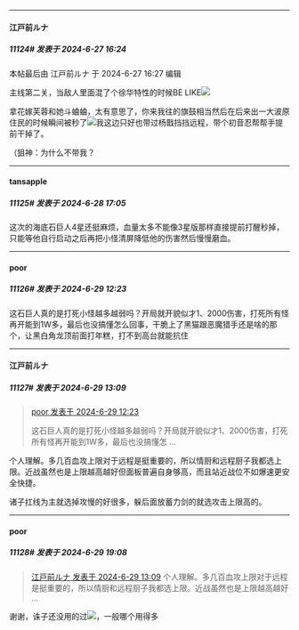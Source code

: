 ﻿
*****

####  江戸前ルナ  
##### 11124#       发表于 2024-6-27 16:24

 本帖最后由 江戸前ルナ 于 2024-6-27 16:27 编辑 

主线第二关，当敌人里面混了个徐华特性的时候BE LIKE<img src="https://static.saraba1st.com/image/smiley/face2017/067.png" referrerpolicy="no-referrer">

拿花嫁芙蓉和她斗蛐蛐，太有意思了，你来我往的旗鼓相当然后在后来出一大波原住民的时候瞬间被秒了<img src="https://static.saraba1st.com/image/smiley/face2017/066.png" referrerpolicy="no-referrer">我这边只好也带过杨戬挡挡远程，带个初音忍帮帮手提前干掉了。

（狙神：为什么不带我？


*****

####  tansapple  
##### 11125#       发表于 2024-6-28 17:05

这次的海底石巨人4星还挺麻烦，血量太多不能像3星版那样直接提前打醒秒掉，只能等他自行启动之后再把小怪清屏降低他的伤害然后慢慢磨血。


*****

####  poor  
##### 11126#       发表于 2024-6-29 12:23

这石巨人真的是打死小怪越多越弱吗？开局就开貌似才1、2000伤害，打死所有怪再开能到1W多，最后也没搞懂怎么回事，干脆上了黑猫跟恶魔猎手还是啥的那个，让黑白角龙顶前面打年糕，打不到高台就能抗住


*****

####  江戸前ルナ  
##### 11127#       发表于 2024-6-29 13:09

<blockquote><a href="httphttps://bbs.saraba1st.com/2b/forum.php?mod=redirect&amp;goto=findpost&amp;pid=65422214&amp;ptid=1531637" target="_blank">poor 发表于 2024-6-29 12:23</a>

这石巨人真的是打死小怪越多越弱吗？开局就开貌似才1、2000伤害，打死所有怪再开能到1W多，最后也没搞懂怎 ...</blockquote>
个人理解。多几百血攻上限对于远程是挺重要的，所以情厨和远程厨子我都选上限。近战虽然也是上限越高越好但面板普遍自身够高，而且站近战位不如爆速更安全快捷。

诸子扛线为主就选掉攻慢的好很多，躲后面放蓄力剑的就选攻击上限高的。


*****

####  poor  
##### 11128#       发表于 2024-6-29 19:08

<blockquote><a href="httphttps://bbs.saraba1st.com/2b/forum.php?mod=redirect&amp;goto=findpost&amp;pid=65422618&amp;ptid=1531637" target="_blank">江戸前ルナ 发表于 2024-6-29 13:09</a>
个人理解。多几百血攻上限对于远程是挺重要的，所以情厨和远程厨子我都选上限。近战虽然也是上限越高越好 ...</blockquote>
谢谢，诛子还没用的过<img src="https://static.saraba1st.com/image/smiley/face2017/068.png" referrerpolicy="no-referrer">，一般哪个用得多

